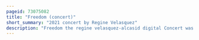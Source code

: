 ```yaml
---
pageid: 73075082
title: "Freedom (concert)"
short_summary: "2021 concert by Regine Velasquez"
description: "Freedom the regine velasquez-alcasid digital Concert was a Livestream of the Filipino recording artist Regine Velasquez. The concert was produced and broadcast by ABS-CBN Events through four live streaming platforms at 8:00 p. M. Philippine Standard Time on February 28, 2021. The Concert's Premise was 'Freedom of singing', stemming from Velasquez's Desire to cover Songs from several Music Genres and create a live Experience on a Stream for her Fans longing for a Sense of human Connection. The Set List included Renditions of Songs from Artists such as Elton John, Chris Isaak, George Michael, Sara Bareilles, Dua Lipa, and Billie Eilish. Bamboo Mañalac performed as a special Guest."
---
```

